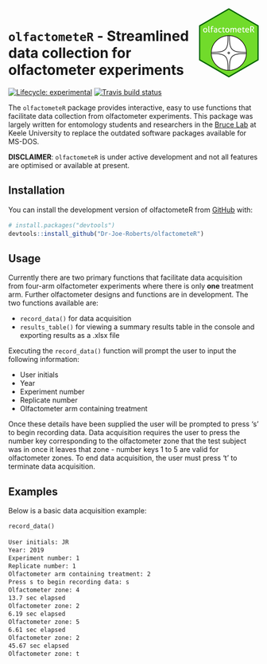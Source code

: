 
<!-- README.md is generated from README.Rmd. Please edit that file -->

<img width="120px" alt="olfactometeR logo" align="right" src="man/figures/logo.png">

# `olfactometeR` - Streamlined data collection for olfactometer experiments

<!-- badges: start -->

[![Lifecycle:
experimental](https://img.shields.io/badge/lifecycle-experimental-orange.svg)](https://www.tidyverse.org/lifecycle/#experimental)
[![Travis build
status](https://travis-ci.org/Dr-Joe-Roberts/olfactometeR.svg?branch=master)](https://travis-ci.org/Dr-Joe-Roberts/olfactometeR)
<!-- badges: end -->

The `olfactometeR` package provides interactive, easy to use functions
that facilitate data collection from olfactometer experiments. This
package was largely written for entomology students and researchers in
the [Bruce
Lab](https://www.keele.ac.uk/lifesci/ourpeople/tobybruce/#research-and-scholarship)
at Keele University to replace the outdated software packages available
for MS-DOS.

**DISCLAIMER**: `olfactometeR` is under active development and not all
features are optimised or available at present.

## Installation

You can install the development version of olfactometeR from
[GitHub](https://github.com/) with:

``` r
# install.packages("devtools")
devtools::install_github("Dr-Joe-Roberts/olfactometeR")
```

## Usage

Currently there are two primary functions that facilitate data
acquisition from four-arm olfactometer experiments where there is only
**one** treatment arm. Further olfactometer designs and functions are in
development. The two functions available are:

  - `record_data()` for data acquisition
  - `results_table()` for viewing a summary results table in the console
    and exporting results as a .xlsx file

Executing the `record_data()` function will prompt the user to input the
following information:

  - User initials
  - Year
  - Experiment number
  - Replicate number
  - Olfactometer arm containing treatment

Once these details have been supplied the user will be prompted to press
‘s’ to begin recording data. Data acquisition requires the user to press
the number key corresponding to the olfactometer zone that the test
subject was in once it leaves that zone - number keys 1 to 5 are valid
for olfactometer zones. To end data acquisition, the user must press ‘t’
to terminate data acquisition.

## Examples

Below is a basic data acquisition example:

    record_data()
    
    User initials: JR
    Year: 2019
    Experiment number: 1
    Replicate number: 1
    Olfactometer arm containing treatment: 2
    Press s to begin recording data: s
    Olfactometer zone: 4
    13.7 sec elapsed
    Olfactometer zone: 2
    6.19 sec elapsed
    Olfactometer zone: 5
    6.61 sec elapsed
    Olfactometer zone: 2
    45.67 sec elapsed
    Olfactometer zone: t
